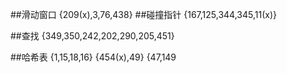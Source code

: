 ##滑动窗口
{209(x),3,76,438}
##碰撞指针
{167,125,344,345,11(x)}

##查找
{349,350,242,202,290,205,451}

##哈希表
{1,15,18,16}
{454(x),49}
{47,149